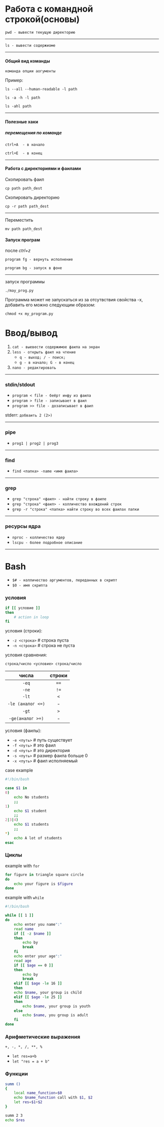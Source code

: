 # Работа с командной строкой(основы)

`pwd - вывести текущую директорию`

----------------------------------
`ls - вывести содержиоме`

----------------------------------
#### Общий вид команды
`команда опции аогументы`

Пример:

`ls --all --human-readable -l path`

`ls -a -h -l path`

`ls -ahl path`

-----------------------------------

#### Полезные хаки
##### перемещения по команде

`ctrl+A  - в начало`

`ctrl+E  - в конец`

-----------------------------------

#### Работа с директориями и фаилами

Скопировать фаил

`cp path path_dest`

Скопировать директорию

`cp -r path path_dest`

-------------------------------------

Переместить

`mv path path_dest`

#### Запуск програм

после *ctrl+z*

`program fg - вернуть исполнение`

`program bg - запуск в фоне`

-------------------------------------

запуск программы

`./may_prog.py`

Программа может не запускаться из за отсутвствия свойства -x, добавить его можно следующим образом:

`chmod +x my_program.py`

# Ввод/вывод

1) `cat - выевести содержимое фаила на экран`
2) `less - открыть фаил на чтение`
    + `q - выход; / - поиск;`
    + `g - в начало; G - в конец`
3) `nano - редактировать`
-------------------------------------

### stdin/stdout

+ `program < file - беёрт инфу из фаила`
+ `program > file - записывает в фаил`
+ `program >> file - дозаписывает в фаил`

stderr: `добваить 2 (2>)`

-------------------------------------
### pipe

+ `prog1 | prog2 | prog3`

-------------------------------------
### find

+ `find <папка> -name <имя фаила>`

-------------------------------------
### grep

+ `grep "строка" <фаил> - найти строку в фаиле`
+ `grep "строка" <фаил> - колличество вхождений строк`
+ `grep -r "строка" <папка> найти строку во всех фаилах папки`

-------------------------------------
### ресурсы ядра

+ `nproc - колличество ядер`
+ `lscpu - более подробное описание`

-------------------------------------

# Bash

+ `$# - колличество аргументов, переданных в скрипт`
+ `$0 - имя скрипта`

### условия

```bash
if [[ условие ]]
then
    # action in loop
fi
```
условия (строки):
+ `-z <строка>` # строка пуста
+ `-n <строка>` # строка не пуста

условия сравнения:

`строка/число <условие> строка/число`

| числа | строки |
|:-------:|:------:|
| `-eq` | `==` |
| `-ne` | `!=` |
| `-lt` | `<` |
| `-le (аналог <=)` | - |
| `-gt` | `>` |
| `-ge(аналог >=)` | - |

условия (фаилы):
+ `-e <путь>` # путь существует 
+ `-f <путь>` # это фаил
+ `-d <путь>` # это директория
+ `-s <путь>` # размер фаила больше 0
+ `-x <путь>` # фаил исполняемый

case example

```bash
#!/bin/bash

case $1 in
0)
    echo No students
    ;;
1)
    echo $1 student
    ;;
2|3|4)
    echo $1 students
    ;;
*)
    echo A lot of students
esac
```
### Циклы
example with `for`

```bash
for figure in triangle square circle
do
    echo your figure is $figure
done
```

example with `while`

```bash
#!/bin/bash

while [[ 1 ]]
do
    echo enter you name":"
    read name
    if [[ -z $name ]]
    then
        echo by
        break
    fi
    echo enter your age":"
    read age
    if [[ $age == 0 ]]
    then
        echo by
        break
    elif [[ $age -le 16 ]]
    then
	echo $name, your group is child
    elif [[ $age -le 25 ]]
    then
        echo $name, your group is youth
    else
        echo $name, you group is adult
    fi
done
```

### Арифметические выражения
`+, -, *, /, **, %`

+ `let res=a+b`
+ `let "res = a + b"`

### Функции

```bash
summ ()
{
    local name_function=$0
    echo $name_function call with $1, $2
    let res=$1+$2
}

summ 2 3
echo $res
```